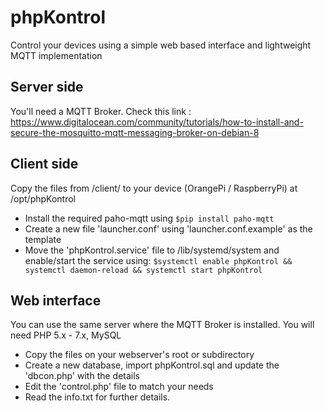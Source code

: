 # phpKontrol
Control your devices using a simple web based interface and lightweight MQTT implementation

## Server side

You'll need a MQTT Broker. Check this link :
https://www.digitalocean.com/community/tutorials/how-to-install-and-secure-the-mosquitto-mqtt-messaging-broker-on-debian-8

## Client side

Copy the files from /client/ to your device (OrangePi / RaspberryPi) at /opt/phpKontrol
- Install the required paho-mqtt using ```$pip install paho-mqtt```
- Create a new file 'launcher.conf' using 'launcher.conf.example' as the template
- Move the 'phpKontrol.service' file to /lib/systemd/system and enable/start the service using:
```$systemctl enable phpKontrol && systemctl daemon-reload && systemctl start phpKontrol```

## Web interface

You can use the same server where the MQTT Broker is installed.
You will need PHP 5.x - 7.x, MySQL
- Copy the files on your webserver's root or subdirectory
- Create a new database, import phpKontrol.sql and update the 'dbcon.php' with the details
- Edit the 'control.php' file to match your needs
- Read the info.txt for further details.
